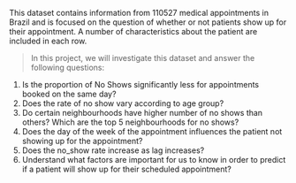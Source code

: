 This dataset contains information from 110527 medical appointments in Brazil and is focused on the question of whether or not patients show up for their appointment. A number of characteristics about the patient are included in each row.
> In this project, we will investigate this dataset and answer the following questions:
 1. Is the proportion of No Shows significantly less for appointments booked on the same day?
 2. Does the rate of no show vary according to age group?
 3. Do certain neighbourhoods have higher number of no shows than others? Which are the top 5 neighbourhoods for no shows?
 4. Does the day of the week of the appointment influences the patient not showing up for the appointment?
 5. Does the no_show rate increase as lag increases?
 6. Understand what factors are important for us to know in order to predict if a patient will show up for their scheduled appointment?
